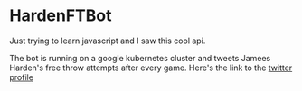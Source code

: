 # HardenFTBot

Just trying to learn javascript and I saw this cool api. 

The bot is running on a google kubernetes cluster and tweets Jamees Harden's free throw attempts after every game. Here's the link to the [twitter profile](https://twitter.com/FT97814411)
